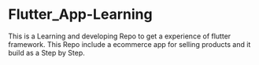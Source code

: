 # Flutter_App-Learning

This is a Learning and developing Repo to get a experience of flutter framework.
This Repo include a ecommerce app for selling products and it build as a Step by Step.
